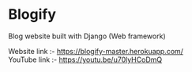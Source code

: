 # Blogify
Blog website built with Django (Web framework)

Website link :- https://blogify-master.herokuapp.com/ <br />
YouTube link :- https://youtu.be/u70lyHCoDmQ


